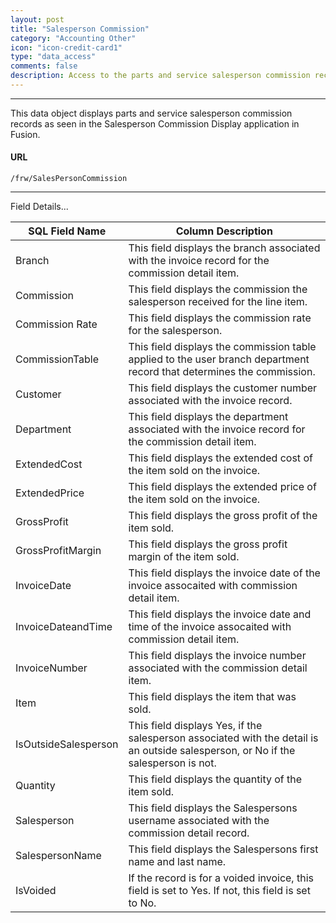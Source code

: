 ```yaml
---
layout: post
title: "Salesperson Commission"
category: "Accounting Other" 
icon: "icon-credit-card1"
type: "data_access" comments: falsedescription: Access to the parts and service salesperson commission records 
---
```


---

This data object displays parts and service salesperson commission records as
seen in the Salesperson Commission Display application in Fusion.

 #### URL
```
/frw/SalesPersonCommission
```

<hr>Field Details...

| **SQL Field Name**   | **Column Description**                                                                                                             |
|---|---|
| Branch               | This field displays the branch associated with the invoice record for the commission detail item.                                  |
| Commission           | This field displays the commission the salesperson received for the line item.                                                     |
| Commission Rate      | This field displays the commission rate for the salesperson.                                                                       |
| CommissionTable      | This field displays the commission table applied to the user branch department record that determines the commission.              |
| Customer             | This field displays the customer number associated with the invoice record.                                                        |
| Department           | This field displays the department associated with the invoice record for the commission detail item.                              |
| ExtendedCost         | This field displays the extended cost of the item sold on the invoice.                                                             |
| ExtendedPrice        | This field displays the extended price of the item sold on the invoice.                                                            |
| GrossProfit          | This field displays the gross profit of the item sold.                                                                             |
| GrossProfitMargin    | This field displays the gross profit margin of the item sold.                                                                      |
| InvoiceDate          | This field displays the invoice date of the invoice assocaited with commission detail item.                                        |
| InvoiceDateandTime   | This field displays the invoice date and time of the invoice assocaited with commission detail item.                               |
| InvoiceNumber        | This field displays the invoice number associated with the commission detail item.                                                 |
| Item                 | This field displays the item that was sold.                                                                                        |
| IsOutsideSalesperson | This field displays Yes, if the salesperson associated with the detail is an outside salesperson, or No if the salesperson is not. |
| Quantity             | This field displays the quantity of the item sold.                                                                                 |
| Salesperson          | This field displays the Salespersons username associated with the commission detail record.                                        |
| SalespersonName      | This field displays the Salespersons first name and last name.                                                                     |
| IsVoided             | If the record is for a voided invoice, this field is set to Yes. If not, this field is set to No.                                  |
